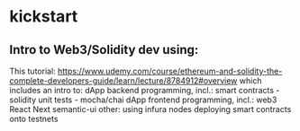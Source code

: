 # kickstart

## Intro to Web3/Solidity dev using:

This tutorial:
  https://www.udemy.com/course/ethereum-and-solidity-the-complete-developers-guide/learn/lecture/8784912#overview
which includes an intro to:
  dApp backend programming, incl.:
    smart contracts - solidity
    unit tests - mocha/chai
  dApp frontend programming, incl.:
    web3
    React
    Next
    semantic-ui
  other:
    using infura nodes
    deploying smart contracts onto testnets
